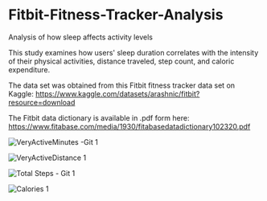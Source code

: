 # Fitbit-Fitness-Tracker-Analysis
Analysis of how sleep affects activity levels 

This study examines how users' sleep duration correlates with the intensity of their physical activities, distance traveled, step count, and caloric expenditure.

The data set was obtained from this Fitbit fitness tracker data set on Kaggle: https://www.kaggle.com/datasets/arashnic/fitbit?resource=download

The Fitbit data dictionary is available in .pdf form here: https://www.fitabase.com/media/1930/fitabasedatadictionary102320.pdf

![‎VeryActiveMinutes -Git ‎1](https://github.com/funkyguitar/FitBit-Fitness-Tracker-Analysis/assets/104698553/f353c54b-98d3-45db-9f78-7f26c40f5b78)


![‎VeryActiveDistance ‎1](https://github.com/funkyguitar/FitBit-Fitness-Tracker-Analysis/assets/104698553/6b8cbfb2-3a66-4641-8717-35df844233f5)


![‎Total Steps - Git ‎1](https://github.com/funkyguitar/FitBit-Fitness-Tracker-Analysis/assets/104698553/5fedb901-c103-4869-b1d2-ebf90d7a57b0)


![‎Calories ‎1](https://github.com/funkyguitar/FitBit-Fitness-Tracker-Analysis/assets/104698553/cd64b954-51dd-4a78-8f5d-2e78903f0d67)

